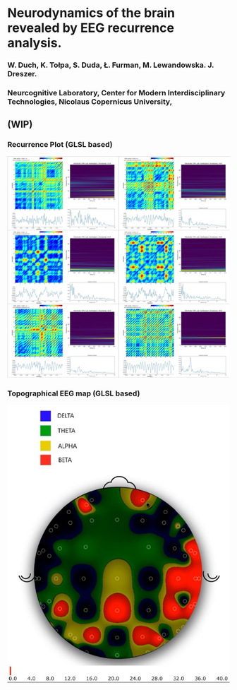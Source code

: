 
# Neurodynamics of the brain revealed by EEG recurrence analysis.

### W. Duch, K. Tołpa, S. Duda, Ł. Furman, M. Lewandowska. J. Dreszer.
### Neurcognitive Laboratory, Center for Modern Interdisciplinary Technologies, Nicolaus Copernicus University,


## (WIP)

### Recurrence Plot (GLSL based)
[![](icons.jpg)](https://drive.google.com/file/d/1wDFHYdmxJVtAaUpK_vbP-rcDrzxUQZji/view?usp=sharing)
### Topographical EEG map (GLSL based)
[![](map_icon.JPG)](https://drive.google.com/file/d/1mwQFyKCHeU93uIXF9q4lqBjlxuEIU0KO/view?usp=sharing)

